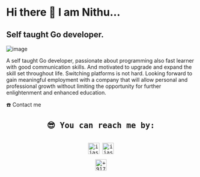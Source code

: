 # Hi there 👋  I am Nithu...

## Self taught Go developer.

![image](https://user-images.githubusercontent.com/97793229/182524392-ad2eaa1e-623c-48ef-8efe-2af3a96dcead.png)

A self taught Go developer, passionate about programming also fast learner with good communication skills. And motivated to upgrade and expand the skill set throughout life. Switching platforms is not hard. Looking forward to gain meaningful employment with a company that will allow personal and professional growth without limiting the opportunity for further enlightenment and enhanced education.


<!-- ![image](https://user-images.githubusercontent.com/97793229/182523426-4a1a13f0-620e-4749-8264-f757631301f4.png) -->


  <summary>☎️ Contact me</summary>
<div>
  <samp>
    <h2 align="center">😎 You can reach me by:</h2>
    <p align="center">
      <br/>
      <a href="https://www.linkedin.com/in/nithu-l-61260421a/" target="blank"><img align="center"
         src="https://img.shields.io/badge/linkedin-%231DA1F2.svg?style=for-the-badge&logo=linkedin&logoColor=white"
         alt="ijasmoopan" height="30"/></a>
      <a href="https://nithunithin2000@gmail.com" target="blank"><img align="center"
         src="https://img.shields.io/badge/gmail-EA4335.svg?style=for-the-badge&logo=gmail&logoColor=white"
         alt="ijasmoopan" height="30"/></a>
    </p>
  <p align="center">
      <a href="https://wa.me/+918129217264" target="blank"><img align="center"
         src="https://img.shields.io/badge/whatsapp-4B7F1.svg?style=for-the-badge&logo=whatsapp&logoColor=white"
         alt="+917034464400" height="30"/></a>
      <br>
    </p>
  </samp>
</div>
